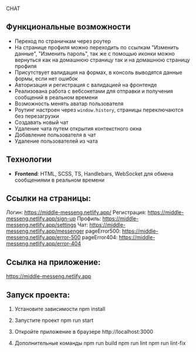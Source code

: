 CHAT

## Функциональные возможности

- Переход по страничкам через роутер
- На странице профиля можно переходить по ссылкам "Изменить данные", "Изменить пароль", так же с помощью иконки можно вернуться как на домашнюю страницу так и на домашнюю страницу профиля
- Присутствует валидация на формах, в консоль выводятся данные формы, если нет ошибок
- Авторизация и регистрация с валидацией на фронтенде
- Реализована работа с вебсокетами для отправки и получения сообщений в реальном времени
- Возможность менять аватар пользователя
- Роутинг настроен через `window.history`, страницы переключаются без перезагрузки
- Создавать новый чат
- Удаление чата путем открытия контекстного окна
- Добавление пользователя в чат
- Удаление пользователей из чата

## Технологии

- **Frontend**: HTML, SCSS, TS, Handlebars, WebSocket для обмена сообщениями в реальном времени

## Ссылки на страницы:

Логин: https://middle-messeng.netlify.app/
Регистрация: https://middle-messeng.netlify.app/sign-up
Профиль: https://middle-messeng.netlify.app/settings
Чат: https://middle-messeng.netlify.app/messenger
pageError500: https://middle-messeng.netlify.app/error-500
pageError404: https://middle-messeng.netlify.app/error-404

## Ссылка на приложение:

https://middle-messeng.netlify.app

## Запуск проекта:

1. Установите зависимости
   npm install

2. Запустите проект
   npm run start

3. Откройте приложение в браузере
   http://localhost:3000

4. Дополнительные команды
   npm run build
   npm run lint
   npm run lint-fix
